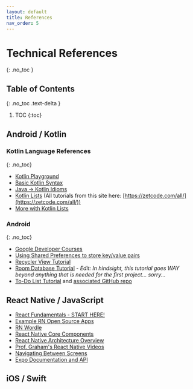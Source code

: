 ```yaml
---
layout: default
title: References
nav_order: 5
---
```


# Technical References
{: .no_toc }

## Table of Contents
{: .no_toc .text-delta }

1. TOC
{:toc}

## Android / Kotlin

### Kotlin Language References
{: .no_toc}

* [Kotlin Playground](https://play.kotlinlang.org/)
* [Basic Kotlin Syntax](https://kotlinlang.org/docs/basic-syntax.html)
* [Java -> Kotlin Idioms](https://kotlinlang.org/docs/idioms.html)
* [Kotlin Lists](https://zetcode.com/kotlin/list/) (All tutorials from this site here: [https://zetcode.com/all/](https://zetcode.com/all/))
* [More with Kotlin Lists](https://www.bezkoder.com/kotlin-list-mutable-list/)

### Android
{: .no_toc}

* [Google Developer Courses](https://developer.android.com/courses)
* [Using Shared Preferences to store key/value pairs](https://developer.android.com/training/data-storage/shared-preferences?hl=en)
* [Recycler View Tutorial](https://www.geeksforgeeks.org/android-recyclerview-in-kotlin/?ref=lbp)
* [Room Database Tutorial](https://developer.android.com/codelabs/android-room-with-a-view-kotlin#0) - _Edit: In hindsight, this tutorial goes WAY beyond anything that is needed for the first project... sorry..._
* [To-Do List Tutorial](https://androidessence.com/how-to-build-a-todo-list-in-kotlin-part-1-new-project) and [associated GitHub repo](https://github.com/AdamMc331/todo-kotlin)

## React Native / JavaScript

* [React Fundamentals - START HERE!](https://reactnative.dev/docs/intro-react)
* [Example RN Open Source Apps](https://github.com/ReactNativeNews/React-Native-Apps)
* [RN Wordle](https://github.com/martymfly/react-native-wordle)
* [React Native Core Components](https://reactnative.dev/docs/components-and-apis)
* [React Native Architecture Overview](https://reactnative.dev/architecture/overview)
* [Prof. Graham's React Native Videos](https://reactnatural.com/)
* [Navigating Between Screens](https://reactnative.dev/docs/navigation)
* [Expo Documentation and API](https://docs.expo.dev/versions/latest/react-native/button/)



## iOS / Swift
